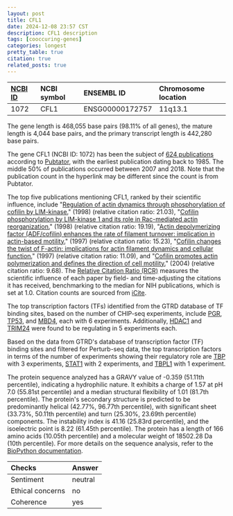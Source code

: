 ```yaml
---
layout: post
title: CFL1
date: 2024-12-08 23:57 CST
description: CFL1 description
tags: [cooccuring-genes]
categories: longest
pretty_table: true
citation: true
related_posts: true
---
```




| [NCBI ID](https://www.ncbi.nlm.nih.gov/gene/1072) | NCBI symbol | ENSEMBL ID | Chromosome location |
| :-------- | :------- | :-------- | :------- |
| 1072  | CFL1 | ENSG00000172757 | 11q13.1 |



The gene length is 468,055 base pairs (98.11% of all genes), the mature length is 4,044 base pairs, and the primary transcript length is 442,280 base pairs.


The gene CFL1 (NCBI ID: 1072) has been the subject of [624 publications](https://pubmed.ncbi.nlm.nih.gov/?term=%22CFL1%22) according to [Pubtator](https://academic.oup.com/nar/article/47/W1/W587/5494727), with the earliest publication dating back to 1985. The middle 50% of publications occurred between 2007 and 2018. Note that the publication count in the hyperlink may be different since the count is from Pubtator.


The top five publications mentioning CFL1, ranked by their scientific influence, include "[Regulation of actin dynamics through phosphorylation of cofilin by LIM-kinase.](https://pubmed.ncbi.nlm.nih.gov/9655397)" (1998) (relative citation ratio: 21.03), "[Cofilin phosphorylation by LIM-kinase 1 and its role in Rac-mediated actin reorganization.](https://pubmed.ncbi.nlm.nih.gov/9655398)" (1998) (relative citation ratio: 19.19), "[Actin depolymerizing factor (ADF/cofilin) enhances the rate of filament turnover: implication in actin-based motility.](https://pubmed.ncbi.nlm.nih.gov/9087445)" (1997) (relative citation ratio: 15.23), "[Cofilin changes the twist of F-actin: implications for actin filament dynamics and cellular function.](https://pubmed.ncbi.nlm.nih.gov/9265645)" (1997) (relative citation ratio: 11.09), and "[Cofilin promotes actin polymerization and defines the direction of cell motility.](https://pubmed.ncbi.nlm.nih.gov/15118165)" (2004) (relative citation ratio: 9.68). The [Relative Citation Ratio (RCR)](https://journals.plos.org/plosbiology/article?id=10.1371/journal.pbio.1002541) measures the scientific influence of each paper by field- and time-adjusting the citations it has received, benchmarking to the median for NIH publications, which is set at 1.0. Citation counts are sourced from [iCite](https://icite.od.nih.gov).





The top transcription factors (TFs) identified from the GTRD database of TF binding sites, based on the number of CHIP-seq experiments, include [PGR](https://www.ncbi.nlm.nih.gov/gene/5241), [TP53](https://www.ncbi.nlm.nih.gov/gene/7157), and [MBD4](https://www.ncbi.nlm.nih.gov/gene/8930), each with 6 experiments. Additionally, [HDAC1](https://www.ncbi.nlm.nih.gov/gene/3065) and [TRIM24](https://www.ncbi.nlm.nih.gov/gene/8805) were found to be regulating in 5 experiments each.


Based on the data from GTRD's database of transcription factor (TF) binding sites and filtered for Perturb-seq data, the top transcription factors in terms of the number of experiments showing their regulatory role are [TBP](https://www.ncbi.nlm.nih.gov/gene/6829) with 3 experiments, [STAT1](https://www.ncbi.nlm.nih.gov/gene/7023) with 2 experiments, and [TBPL1](https://www.ncbi.nlm.nih.gov/gene/6830) with 1 experiment.








The protein sequence analyzed has a GRAVY value of -0.359 (51.11th percentile), indicating a hydrophilic nature. It exhibits a charge of 1.57 at pH 7.0 (55.81st percentile) and a median structural flexibility of 1.01 (81.7th percentile). The protein's secondary structure is predicted to be predominantly helical (42.77%, 96.77th percentile), with significant sheet (33.73%, 50.11th percentile) and turn (25.30%, 23.69th percentile) components. The instability index is 41.16 (25.83rd percentile), and the isoelectric point is 8.22 (61.45th percentile). The protein has a length of 166 amino acids (10.05th percentile) and a molecular weight of 18502.28 Da (10th percentile). For more details on the sequence analysis, refer to the [BioPython documentation](https://biopython.org/docs/1.75/api/Bio.SeqUtils.ProtParam.html).



| Checks    | Answer |
| :-------- | :------- |
| Sentiment  | neutral   |
| Ethical concerns | no     |
| Coherence    | yes    |